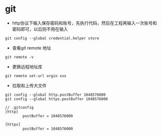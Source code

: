# git

* http协议下输入保存密码和账号，先执行代码，然后在工程再输入一次账号和密码即可，以后则不用在输入
```shell
git config --global credential.helper store
```

* 查看git remote 地址
```shell
git remote -v
```

* 更换远程地址库
```shell
git remote set-url orgin xxx
```

* 拉取和上传大文件
```shell
git config --global http.postBuffer 1048576000
git config --global https.postBuffer 1048576000

// .gitconfig
[http]
        postBuffer = 1048576000

[https]
        postBuffer = 1048576000
```
